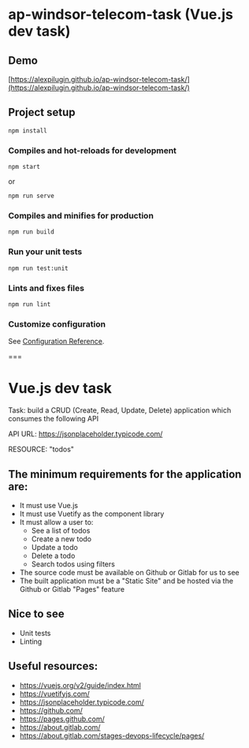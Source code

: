 # ap-windsor-telecom-task (Vue.js dev task)

## Demo
[https://alexpilugin.github.io/ap-windsor-telecom-task/](https://alexpilugin.github.io/ap-windsor-telecom-task/)

## Project setup
```
npm install
```

### Compiles and hot-reloads for development
```
npm start
```
or 
```
npm run serve
```

### Compiles and minifies for production
```
npm run build
```

### Run your unit tests
```
npm run test:unit
```

### Lints and fixes files
```
npm run lint
```

### Customize configuration
See [Configuration Reference](https://cli.vuejs.org/config/).


===

# Vue.js dev task

Task: build a CRUD (Create, Read, Update, Delete) application which consumes the following API

API URL: https://jsonplaceholder.typicode.com/

RESOURCE: "todos"

## The minimum requirements for the application are:

* It must use Vue.js
* It must use Vuetify as the component library
* It must allow a user to:
    * See a list of todos
    * Create a new todo
    * Update a todo
    * Delete a todo
    * Search todos using filters
* The source code must be available on Github or Gitlab for us to see
* The built application must be a "Static Site" and be hosted via the Github or Gitlab "Pages" feature

## Nice to see

- Unit tests
- Linting

## Useful resources:

- https://vuejs.org/v2/guide/index.html
- https://vuetifyjs.com/
- https://jsonplaceholder.typicode.com/
- https://github.com/
- https://pages.github.com/
- https://about.gitlab.com/
- https://about.gitlab.com/stages-devops-lifecycle/pages/

